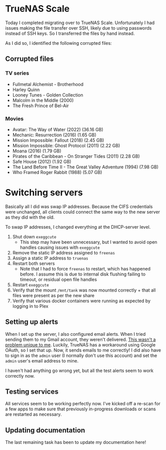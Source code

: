 # TrueNAS Scale

Today I completed migrating over to TrueNAS Scale. Unfortunately I had issues making the file transfer over SSH, likely due to using passwords instead of SSH keys. So I transferred the files by hand instead.

<!-- truncate -->

As I did so, I identified the following corrupted files:
## Corrupted files

### TV series

- Fullmetal Alchemist - Brotherhood
- Harley Quinn
- Looney Tunes - Golden Collection
- Malcolm in the Middle (2000)
- The Fresh Prince of Bel-Air

### Movies

- Avatar: The Way of Water (2022) (36.16 GB)
- Mechanic: Resurrection (2016) (1.65 GB)
- Mission Impossible: Fallout (2018) (2.45 GB)
- Mission Impossible: Ghost Protocol (2011) (2.22 GB)
- Moana (2016) (1.79 GB)
- Pirates of the Caribbean - On Stranger Tides (2011) (2.28 GB)
- Safe House (2012) (1.92 GB)
- The Land Before Time II - The Great Valley Adventure (1994) (7.98 GB)
- Who Framed Roger Rabbit (1988) (5.07 GB)

# Switching servers

Basically all I did was swap IP addresses. Because the CIFS credentials were unchanged, all clients could connect the same way to the new server as they did with the old. 

To swap IP addresses, I changed everything at the DHCP-server level. 

1. Shut down `exeggcute`
	- This step may have been unnecessary, but I wanted to avoid open handles causing issues with `exeggcute`
1. Remove the static IP address assigned to `freenas`
1. Assign a static IP address to `truenas`
1. Restart both servers
	- Note that I had to force `freenas` to restart, which has happened before. I assume this is due to internal disk flushing failing to timeout, or residual open file handles
1. Restart `exeggcute`
1. Verify that the mount `/mnt/tank` was now mounted correctly + that all files were present as per the new share
1. Verify that various docker containers were running as expected by logging in to Plex

## Setting up alerts

When I set up the server, I also configured email alerts. When I tried sending them to my Gmail account, they weren't delivered. [This wasn't a problem unique to me](https://www.truenas.com/community/threads/are-you-having-trouble-getting-truenas-to-email-you-in-gmail.22517/). Luckily, TrueNAS has a workaround using Google OAuth, so I set that up. Now, it sends emails to me correctly! I did also have to sign in as the `admin` user (I normally don't use this account) and set the `admin` user's email address to mine. 

I haven't had anything go wrong yet, but all the test alerts seem to work correctly now. 

## Testing services

All services seem to be working perfectly now. I've kicked off a re-scan for a few apps to make sure that previously in-progress downloads or scans are restarted as necessary. 

## Updating documentation

The last remaining task has been to update my documentation here!
